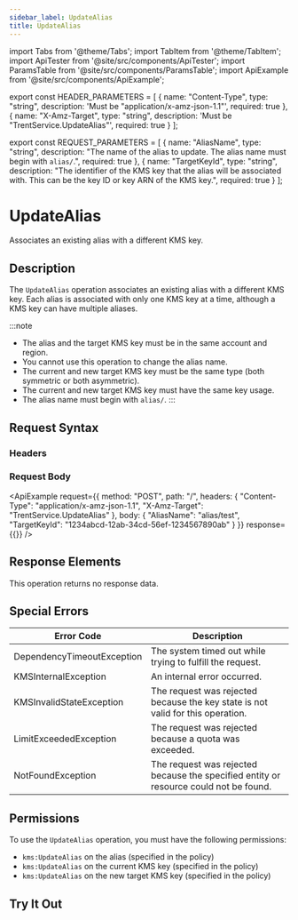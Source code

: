 ```yaml
---
sidebar_label: UpdateAlias
title: UpdateAlias
---
```


import Tabs from '@theme/Tabs';
import TabItem from '@theme/TabItem';
import ApiTester from '@site/src/components/ApiTester';
import ParamsTable from '@site/src/components/ParamsTable';
import ApiExample from '@site/src/components/ApiExample';

export const HEADER_PARAMETERS = [
  {
    name: "Content-Type",
    type: "string",
    description: 'Must be "application/x-amz-json-1.1"',
    required: true
  },
  {
    name: "X-Amz-Target",
    type: "string",
    description: 'Must be "TrentService.UpdateAlias"',
    required: true
  }
];

export const REQUEST_PARAMETERS = [
  {
    name: "AliasName",
    type: "string",
    description: "The name of the alias to update. The alias name must begin with `alias/`.",
    required: true
  },
  {
    name: "TargetKeyId",
    type: "string",
    description: "The identifier of the KMS key that the alias will be associated with. This can be the key ID or key ARN of the KMS key.",
    required: true
  }
];

# UpdateAlias

Associates an existing alias with a different KMS key.

## Description

The `UpdateAlias` operation associates an existing alias with a different KMS key. Each alias is associated with only one KMS key at a time, although a KMS key can have multiple aliases.

:::note
- The alias and the target KMS key must be in the same account and region.
- You cannot use this operation to change the alias name.
- The current and new target KMS key must be the same type (both symmetric or both asymmetric).
- The current and new target KMS key must have the same key usage.
- The alias name must begin with `alias/`.
:::

## Request Syntax

### Headers

<ParamsTable parameters={HEADER_PARAMETERS} />

### Request Body

<ParamsTable parameters={REQUEST_PARAMETERS} />

<ApiExample
  request={{
    method: "POST",
    path: "/",
    headers: {
      "Content-Type": "application/x-amz-json-1.1",
      "X-Amz-Target": "TrentService.UpdateAlias"
    },
    body: {
      "AliasName": "alias/test",
      "TargetKeyId": "1234abcd-12ab-34cd-56ef-1234567890ab"
    }
  }}
  response={{}}
/>

## Response Elements

This operation returns no response data.

## Special Errors

| Error Code | Description |
|------------|-------------|
| DependencyTimeoutException | The system timed out while trying to fulfill the request. |
| KMSInternalException | An internal error occurred. |
| KMSInvalidStateException | The request was rejected because the key state is not valid for this operation. |
| LimitExceededException | The request was rejected because a quota was exceeded. |
| NotFoundException | The request was rejected because the specified entity or resource could not be found. |

## Permissions

To use the `UpdateAlias` operation, you must have the following permissions:
- `kms:UpdateAlias` on the alias (specified in the policy)
- `kms:UpdateAlias` on the current KMS key (specified in the policy)
- `kms:UpdateAlias` on the new target KMS key (specified in the policy)

## Try It Out

<ApiTester
  operation="UpdateAlias"
  description="Update an alias to point to a different KMS key."
  parameters={REQUEST_PARAMETERS}
  exampleResponse={{}}
/> 